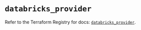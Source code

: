 # `databricks_provider`

Refer to the Terraform Registry for docs: [`databricks_provider`](https://registry.terraform.io/providers/databricks/databricks/1.76.0/docs/resources/provider).
